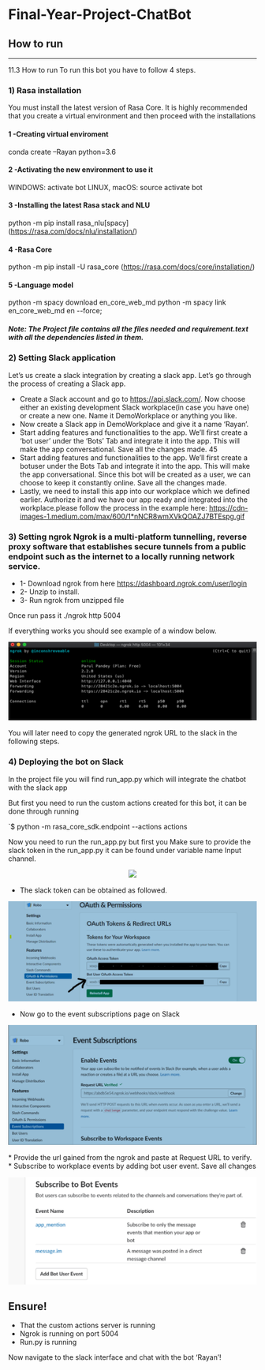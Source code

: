 # Final-Year-Project-ChatBot
## How to run 
------------------
11.3 How to run
To run this bot you have to follow 4 steps.
### 1) Rasa installation

You must install the latest version of Rasa Core. It is highly recommended that you create a virtual environment and then proceed with the installations
#### 1 -Creating virtual enviroment
conda create –Rayan python=3.6

#### 2 -Activating the new environment to use it
WINDOWS: activate bot
LINUX, macOS: source activate bot

#### 3 -Installing the latest Rasa stack and NLU
python -m pip install rasa_nlu[spacy] (https://rasa.com/docs/nlu/installation/)

#### 4 -Rasa Core
python -m pip install -U rasa_core (https://rasa.com/docs/core/installation/)

#### 5 -Language model
python -m spacy download en_core_web_md python -m spacy link en_core_web_md en --force;

##### Note: The Project file contains all the files needed and requirement.text with all the dependencies listed in them.


### 2) Setting Slack application
Let’s us create a slack integration by creating a slack app. Let’s go through the process of creating a Slack app.
* Create a Slack account and go to https://api.slack.com/. Now choose either an existing development Slack workplace(in case you have one) or create a new one. Name it DemoWorkplace or anything you like.
* Now create a Slack app in DemoWorkplace and give it a name ‘Rayan’.
* Start adding features and functionalities to the app. We’ll first create a ‘bot user’ under the ‘Bots’ Tab and integrate it into the app. This will make the app conversational. Save all the changes made.
45
* Start adding features and functionalities to the app. We’ll first create a botuser under the Bots Tab and integrate it into the app. This will make the app conversational. Since this bot will be created as a user, we can choose to keep it constantly online. Save all the changes made.
* Lastly, we need to install this app into our workplace which we defined earlier. Authorize it and we have our app ready and integrated into the workplace.please follow the process in the example here: https://cdn-images-1.medium.com/max/600/1*nNCR8wmXVkQOAZJ7BTEspg.gif


### 3) Setting ngrok Ngrok is a multi-platform tunnelling, reverse proxy software that establishes secure tunnels from a public endpoint such as the internet to a locally running network service. 
* 1- Download ngrok from here https://dashboard.ngrok.com/user/login
* 2- Unzip to install.
* 3- Run ngrok from unzipped file

Once run pass it ./ngrok http 5004

If everything works you should see example of a window below.

<p align="center"><img src = "images/ngrok.PNG" ></p>

You will later need to copy the generated ngrok URL to the slack in the following steps.


### 4) Deploying the bot on Slack
In the project file you will find run_app.py which will integrate the chatbot with the slack app 

But first you need to run the custom actions created for this bot, it can be done through running

`$ python -m rasa_core_sdk.endpoint --actions actions 

Now you need to run the run_app.py but first you Make sure to provide the slack token in the run_app.py it can be found under variable name Input channel.

<p align="center"><img src = "images/snipet.PNG" ></p>

* The slack token can be obtained as followed.

<p align="center"><img src = "images/slack.PNG" ></p>

* Now go to the event subscriptions page on Slack

<p align="center"><img src = "images/event.PNG" ></p>
* Provide the url gained from the ngrok and paste at Request URL to verify. 
* Subscribe to workplace events by adding bot user event. Save all changes

<p align="center"><img src = "images/event2.PNG" ></p>

## Ensure!

* That the custom actions server is running 
* Ngrok is running on port 5004 
* Run.py is running 

Now navigate to the slack interface and chat with the bot ‘Rayan’!



